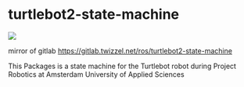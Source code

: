 # turtlebot2-state-machine
![](https://img.shields.io/github/license/nielsarts/turtlebot2-state-machine.svg?style=flat)

mirror of gitlab https://gitlab.twizzel.net/ros/turtlebot2-state-machine

This Packages is a state machine for the Turtlebot robot during Project Robotics at Amsterdam University of Applied Sciences
